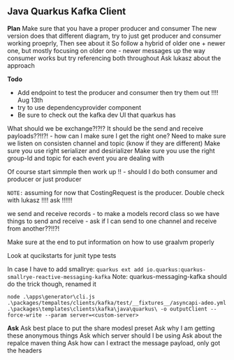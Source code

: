 ## Java Quarkus Kafka Client



**Plan**
Make sure that you have a proper producer and consumer
The new version does that different diagram, try to just get producer and consumer working proeprly,
Then see about it 
So follow a hybrid of older one + newer one, but mostly focusing on older one
    - newer messages up the way consumer works but try referencing both throughout
Ask lukasz about the approach



**Todo**
- Add endpoint to test the producer and consumer then try them out !!!!
Aug 13th
- try to use dependencyprovider component
- Be sure to check out the kafka dev UI that quarkus has

What should we be exchange?!?!?
It should be the send and receive payloads??!!?!
    - how can I make sure I get the right one?
Need to make sure we listen on consisten channel and topic (know if they are different)
Make sure you use right serializer and desirializer
Make sure you use the right group-Id and topic for each event you are dealing with 

Of course start simmple then work up !!
    - should I do both consumer and producer or just producer

`NOTE:` assuming for now that CostingRequest is the producer. Double check with lukasz !!!! ask !!!!!!


we send and receive records 
    - to make a models record class so we have things to send and receive
    - ask if I can send to one channel and receive from another??!!?!



Make sure at the end to put information on how to use graalvm properly

Look at qucikstarts for junit type tests


In case I have to add smallrye:
`quarkus ext add io.quarkus:quarkus-smallrye-reactive-messaging-kafka`
Note: quarkus-messaging-kafka  should do the trick though, renamed it 



`node .\apps\generator\cli.js .\packages/tempaltes/clients/kafka/test/__fixtures__/asyncapi-adeo.yml .\packages\templates\clients\kafka\java\quarkus\ -o outputClient --force-write --param server=<custom-server>`

**Ask**
Ask best place to put the share modesl preset
Ask why I am getting these anonymous things
Ask which server should I be using
Ask about the repalce maven thing
Ask how can I extract the message payload, only got the headers
